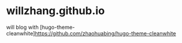 # willzhang.github.io
will blog with [hugo-theme-cleanwhite]https://github.com/zhaohuabing/hugo-theme-cleanwhite
